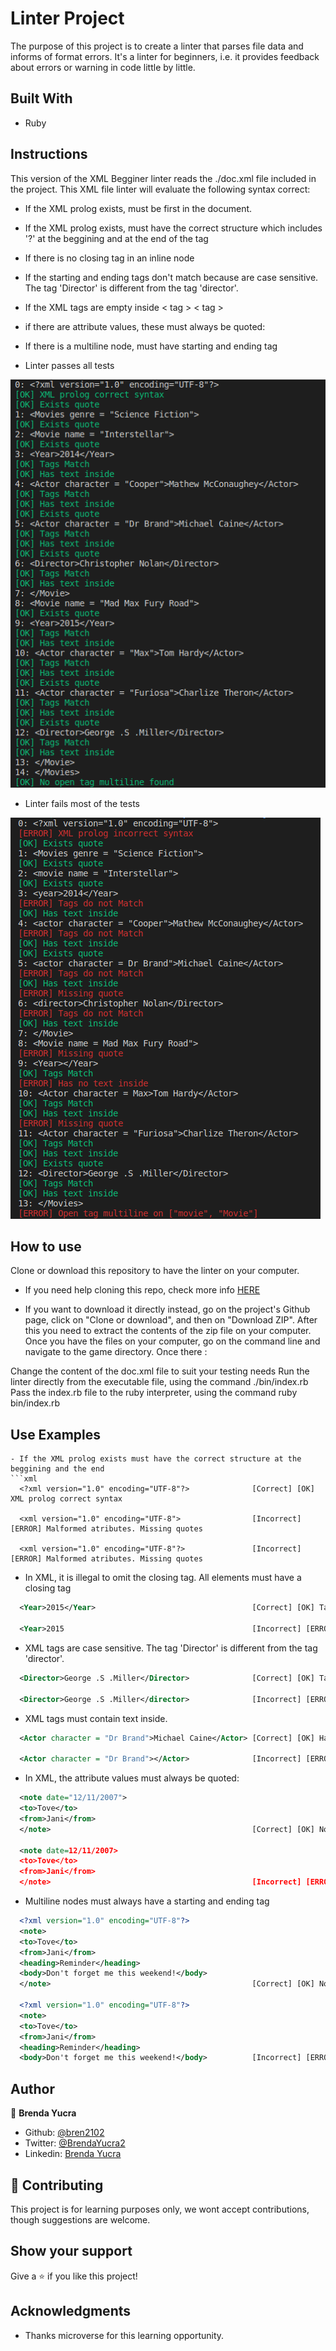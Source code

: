 # Linter Project

The purpose of this project is to create a linter that parses file data and informs of format errors. It's a linter for beginners, i.e. it provides feedback about errors or warning in code little by little.

## Built With

- Ruby

## Instructions

This version of the XML Begginer linter reads the ./doc.xml file included in the project. This XML file linter will evaluate the following syntax correct:

- If the XML prolog exists, must be first in the document.
- If the XML prolog exists, must have the correct structure which includes '?' at the beggining and at the end of the tag
- If there is no closing tag in an inline node
- If the starting and ending tags don't match because are case sensitive. The tag 'Director' is different from the tag 'director'.
- If the XML tags are empty inside < tag > < tag >
- if there are attribute values, these must always be quoted:
- If there is a multiline node, must have starting and ending tag

- Linter passes all tests

![screenshot](/assets/linter_approves.png)

- Linter fails most of the tests

![screenshot](/assets/linter_fails.png)

## How to use

Clone or download this repository to have the linter on your computer.

- If you need help cloning this repo, check more info [HERE](https://help.github.com/en/github/creating-cloning-and-archiving-repositories/cloning-a-repository)

- If you want to download it directly instead, go on the project's Github page, click on "Clone or download", and then on "Download ZIP". After this you need to extract the contents of the zip file on your computer.
Once you have the files on your computer, go on the command line and navigate to the game directory. Once there :

Change the content of the doc.xml file to suit your testing needs
Run the linter directly from the executable file, using the command ./bin/index.rb
Pass the index.rb file to the ruby interpreter, using the command ruby bin/index.rb

## Use Examples

```
- If the XML prolog exists must have the correct structure at the beggining and the end
```xml
  <?xml version="1.0" encoding="UTF-8"?>              [Correct] [OK] XML prolog correct syntax

  <xml version="1.0" encoding="UTF-8">                [Incorrect] [ERROR] Malformed atributes. Missing quotes

  <xml version="1.0" encoding="UTF-8"?>               [Incorrect] [ERROR] Malformed atributes. Missing quotes
```
- In XML, it is illegal to omit the closing tag. All elements must have a closing tag
```xml
  <Year>2015</Year>                                   [Correct] [OK] Tags Match
  
  <Year>2015                                          [Incorrect] [ERROR] Missing tag end
```
- XML tags are case sensitive. The tag 'Director' is different from the tag 'director'.
```xml
  <Director>George .S .Miller</Director>              [Correct] [OK] Tags Match
  
  <Director>George .S .Miller</director>              [Incorrect] [ERROR] Tags do not Match
```
- XML tags must contain text inside.
```xml
  <Actor character = "Dr Brand">Michael Caine</Actor> [Correct] [OK] Has text inside
  
  <Actor character = "Dr Brand"></Actor>              [Incorrect] [ERROR] Has no text inside
```
- In XML, the attribute values must always be quoted:
```xml
  <note date="12/11/2007">
  <to>Tove</to>
  <from>Jani</from>
  </note>                                             [Correct] [OK] No malformed atributes
  
  <note date=12/11/2007>
  <to>Tove</to>
  <from>Jani</from>
  </note>                                             [Incorrect] [ERROR] Malformed atributes. Missing quotes'
```
- Multiline nodes must always have a starting and ending tag
```xml
  <?xml version="1.0" encoding="UTF-8"?>
  <note>
  <to>Tove</to>
  <from>Jani</from>
  <heading>Reminder</heading>
  <body>Don't forget me this weekend!</body>
  </note>                                             [Correct] [OK] No open tag multiline found

  <?xml version="1.0" encoding="UTF-8"?>
  <note>
  <to>Tove</to>
  <from>Jani</from>
  <heading>Reminder</heading>
  <body>Don't forget me this weekend!</body>          [Incorrect] [ERROR] Open tag multiline on ["note"]
```
## Author

👤 **Brenda Yucra**

- Github: [@bren2102](https://github.com/bren2102) 
- Twitter: [@BrendaYucra2](https://twitter.com/BrendaYucra)
- Linkedin: [Brenda Yucra](https://www.linkedin.com/in/brenda-yucra-51980681/)

## 🤝 Contributing

This project is for learning purposes only, we wont accept contributions, though suggestions are welcome.

## Show your support

Give a ⭐️ if you like this project!

## Acknowledgments

- Thanks microverse for this learning opportunity.